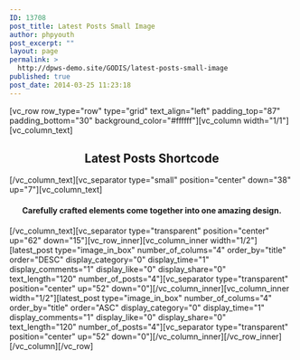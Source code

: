 ```yaml
---
ID: 13708
post_title: Latest Posts Small Image
author: phpyouth
post_excerpt: ""
layout: page
permalink: >
  http://dpws-demo.site/GODIS/latest-posts-small-image
published: true
post_date: 2014-03-25 11:23:18
---
```

[vc_row row_type="row" type="grid" text_align="left" padding_top="87" padding_bottom="30" background_color="#ffffff"][vc_column width="1/1"][vc_column_text]
<h2 style="text-align: center;">Latest Posts Shortcode</h2>
[/vc_column_text][vc_separator type="small" position="center" down="38" up="7"][vc_column_text]
<h4 style="text-align: center;">Carefully crafted elements come together into one amazing design.</h4>
[/vc_column_text][vc_separator type="transparent" position="center" up="62" down="15"][vc_row_inner][vc_column_inner width="1/2"][latest_post type="image_in_box" number_of_colums="4" order_by="title" order="DESC" display_category="0" display_time="1" display_comments="1" display_like="0" display_share="0" text_length="120" number_of_posts="4"][vc_separator type="transparent" position="center" up="52" down="0"][/vc_column_inner][vc_column_inner width="1/2"][latest_post type="image_in_box" number_of_colums="4" order_by="title" order="ASC" display_category="0" display_time="1" display_comments="1" display_like="0" display_share="0" text_length="120" number_of_posts="4"][vc_separator type="transparent" position="center" up="52" down="0"][/vc_column_inner][/vc_row_inner][/vc_column][/vc_row]